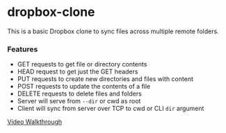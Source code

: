# dropbox-clone
<p>This is a basic Dropbox clone to sync files across multiple remote folders.</p>

<h3><a class="anchor" id="heading-features" href="#heading-features"><span class="glyphicon glyphicon-link"></span></a>Features</h3>

<ul>
<li>GET requests to get file or directory contents</li>
<li>HEAD request to get just the GET headers </li>
<li>PUT requests to create new directories and files with content</li>
<li>POST requests to update the contents of a file</li>
<li>DELETE requests to delete files and folders</li>
<li>Server will serve from <code>--dir</code> or cwd as root</li>
<li>Client will sync from server over TCP to cwd or CLI <code>dir</code> argument</li>
</ul>

<a href="https://github.com/sarankumarv/dropbox-clone/blob/master/dropbox_clone.gif">Video Walkthrough</a>
